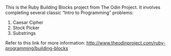 This is the Ruby Building Blocks project from The Odin Project. It involves completing several classic “Intro to Programming” problems:
1. Caesar Cipher
2. Stock Picker
3. Substrings

Refer to this link for more information: http://www.theodinproject.com/ruby-programming/building-blocks

